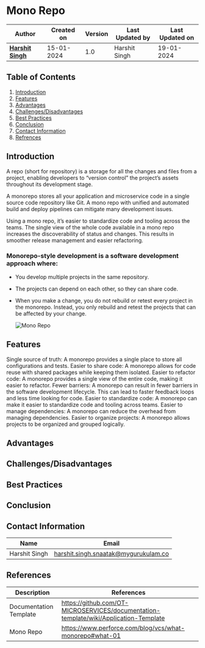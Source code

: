 # Mono Repo

| Author | Created on  | Version    | Last Updated by | Last Updated on |
| -------- | ------- | -------------- | --------------| ---------------- |
| **[Harshit Singh](https://github.com/Panu-S-Harshit-Ninja-07)**  | 15-01-2024  | 1.0   | Harshit Singh | 19-01-2024 |

## Table  of Contents

1. [Introduction](https://github.com/avengers-p7/Documentation/blob/main/VCS/Design/MonoRepo.md#introduction)
2. [Features](#features)
3. [Advantages](#Advantages)
4. [Challenges/Disadvantages](#challengesdisadvantages)
5. [Best Practices](#Best-Practices)
6. [Conclusion](#Conclusion)
7. [Contact Information](#contact-information)
8. [Refrences](#Refrences)

## Introduction 

  A repo (short for repository) is a storage for all the changes and files from a project, enabling developers to “version control” the project’s assets throughout its development stage.

  A monorepo stores all your application and microservice code in a single source code repository like Git. A mono repo with unified and automated build and deploy pipelines can mitigate many development issues. 
  
  Using a mono repo, it’s easier to standardize code and tooling across the teams. The single view of the whole code available in a mono repo increases the discoverability of status and changes. This results in smoother release management and easier refactoring.

### Monorepo-style development is a software development approach where:

- You develop multiple projects in the same repository.
- The projects can depend on each other, so they can share code.
- When you make a change, you do not rebuild or retest every project in the monorepo. Instead, you only rebuild and retest the projects that can be affected by your change.

  ![Mono Repo](https://github.com/avengers-p7/Documentation/assets/156056444/93fab22f-263e-4390-8e12-2e1e1885d918)

## Features 

Single source of truth: A monorepo provides a single place to store all configurations and tests.
Easier to share code: A monorepo allows for code reuse with shared packages while keeping them isolated.
Easier to refactor code: A monorepo provides a single view of the entire code, making it easier to refactor.
Fewer barriers: A monorepo can result in fewer barriers in the software development lifecycle. This can lead to faster feedback loops and less time looking for code.
Easier to standardize code: A monorepo can make it easier to standardize code and tooling across teams.
Easier to manage dependencies: A monorepo can reduce the overhead from managing dependencies.
Easier to organize projects: A monorepo allows projects to be organized and grouped logically. 


## Advantages 
## Challenges/Disadvantages 
## Best Practices 
## Conclusion 

## Contact Information

|     Name         | Email  |
| -----------------| ------------------------------------ |
| Harshit Singh    | harshit.singh.snaatak@mygurukulam.co |                                                                                      

## References

|     Description                  | References  
| ---------------------------------| ------------------------------------------------------------------- |
|     Documentation Template       | https://github.com/OT-MICROSERVICES/documentation-template/wiki/Application-Template |
|     Mono Repo                    | https://www.perforce.com/blog/vcs/what-monorepo#what-01 |

